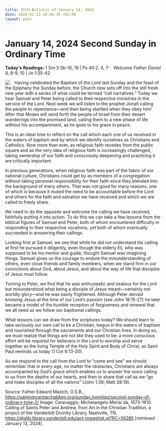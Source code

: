 ```yaml
---
title: ICCH Bulletin of January 14, 2024
date: 2024-01-13 10:44:35 +02:00
layout: post
---
```


# January 14, 2024 Second Sunday in Ordinary Time
<span style="float: right"><em>Welcome Father Daniel</em></span>
**Today's Readings:** 1 Sm 3:3b-10, 19 | Ps 40:2, 4, 7-8, 8-9, 10 | Jn 1:35-42


<img style="float: left; margin-right: 1em;" src="https://diglib.library.vanderbilt.edu/cdri/jpeg/ACT0020.jpg">

Having celebrated the Baptism of the Lord last Sunday and the feast of the Epiphany the Sunday before, the Church now sets off into the still fresh new year with a series of what could be termed “call narratives.” Today we hear Samuel and Peter being called to their respective ministries in the service of the Lord. Next week we will listen to the prophet Jonah calling the people to repentance—and then being startled when they obey him! After that Moses will send forth the people of Israel from their desert wanderings into the promised land, calling them to a new phase of life without his accompaniment, as he goes to his grave in peace.

This is an ideal time to reflect on the call which each one of us received in the waters of baptism and by which we identify ourselves as Christians and Catholics. Now more than ever, as religious faith recedes from the public square and as the very idea of religious faith is increasingly challenged, taking ownership of our faith and consciously deepening and practicing it are critically important.

In previous generations, when religious faith was part of the fabric of our national culture, Christians could get by as members of a congregation without taking personal responsibility for their faith since they blended into the background of many others. That was not good for many reasons, one of which is because it muted the need to be accountable before the Lord and others for the faith and salvation we have received and which we are called to freely share.

We need to do the opposite and welcome the calling we have received, faithfully putting it into action. To do this we can take a few lessons from the biblical figures of Samuel and Peter, both of whom encountered difficulty in responding to their respective vocations, yet both of whom eventually succeeded in answering their callings.

Looking first at Samuel, we see that while he did not understand his calling at first he pursued it diligently, even though the elderly Eli, who was supposed to be his mentor and guide, thought Samuel was imagining things. Samuel gives us the courage to endure the misunderstanding of others, even close friends and family members, when we stand firm in our convictions about God, about Jesus, and about the way of life that disciples of Jesus must follow.

Turning to Peter, we find that he was enthusiastic and zealous for the Lord but misunderstood what being a disciple of Jesus meant—certainly not worldly glory—and he was easily frightened. Although Peter denied knowing Jesus at the time of our Lord’s passion (see John 18:15-27) he later became a model of the humble reception of forgiveness and renewal that we all need as we follow our baptismal callings.

What lessons can we draw from the scriptures today? We should learn to take seriously our own call to be a Christian, begun in the waters of baptism and nourished through the sacraments and our Christian lives. In doing so, we must realize that things are not like they used to be: a more conscious effort will be required for believers in the Lord to worship and serve together as the living Temple of the Holy Spirit and Body of Christ, as Saint Paul reminds us today (1 Cor 6:13-20).

As we respond to the call from the Lord to “come and see” we should remember that in every age, no matter the obstacles, Christians are always accompanied by God’s grace which enables us to answer the voice calling to us from the depths of our hearts, and then to share that call as we “go and make disciples of all the nations” (John 1:39; Matt 28:19).

Source: Father Edward Mazich, O.S.B., https://saintvincentarchabbey.org/sunday_homilies/second-sunday-of-ordinary-time-2/
Image: Caravaggio, Michelangelo Merisi da, 1573-1610. Calling of Saints Peter and Andrew, from Art in the Christian Tradition, a project of the Vanderbilt Divinity Library, Nashville, TN. https://diglib.library.vanderbilt.edu/act-imagelink.pl?RC=56285 [retrieved January 13, 2024].




